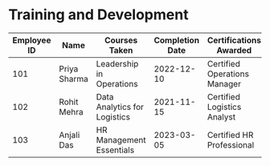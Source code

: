# Training and Development

| Employee ID | Name           | Courses Taken                          | Completion Date | Certifications Awarded      |
|-------------|----------------|----------------------------------------|-----------------|----------------------------|
| 101         | Priya Sharma   | Leadership in Operations              | 2022-12-10      | Certified Operations Manager |
| 102         | Rohit Mehra    | Data Analytics for Logistics          | 2021-11-15      | Certified Logistics Analyst |
| 103         | Anjali Das     | HR Management Essentials              | 2023-03-05      | Certified HR Professional   |
